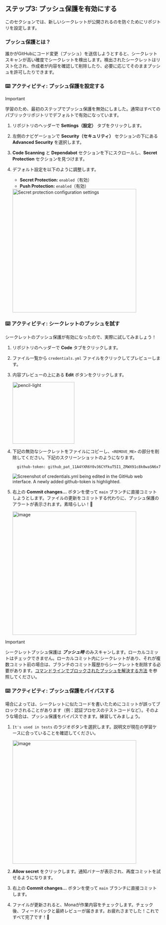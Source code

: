 ## ステップ3: プッシュ保護を有効にする

このセクションでは、新しいシークレットが公開されるのを防ぐためにリポジトリを設定します。

### プッシュ保護とは？

誰かがGitHubにコード変更（プッシュ）を送信しようとすると、シークレットスキャンが高い確度でシークレットを検出します。検出されたシークレットはリスト化され、作成者が内容を確認して削除したり、必要に応じてそのままプッシュを許可したりできます。

### :keyboard: アクティビティ: プッシュ保護を設定する

> [!IMPORTANT]
> 学習のため、最初のステップでプッシュ保護を無効にしました。通常はすべてのパブリックリポジトリでデフォルトで有効になっています。

1. リポジトリのヘッダーで **Settings（設定）** タブをクリックします。
1. 左側のナビゲーションで **Security（セキュリティ）** セクションの下にある **Advanced Security** を選択します。
1. **Code Scanning** と **Dependabot** セクションを下にスクロールし、**Secret Protection** セクションを見つけます。
1. デフォルト設定を以下のように調整します。

   - **Secret Protection:** `enabled`（有効）
   - **Push Protection:** `enabled`（有効）

   <img width="400" alt="Secret protection configuration settings" src="https://github.com/user-attachments/assets/4ecbc9a5-f1b2-4b68-8a1e-667dee7a7661" />

### :keyboard: アクティビティ: シークレットのプッシュを試す

シークレットのプッシュ保護が有効になったので、実際に試してみましょう！

1. リポジトリのヘッダーで **Code** タブをクリックします。

1. ファイル一覧から `credentials.yml` ファイルをクリックしてプレビューします。

1. 内容プレビューの上にある **Edit** ボタンをクリックします。

   <img width="200" alt="pencil-light" src="https://github.com/user-attachments/assets/3dfb1b2e-6fee-4b69-8b38-fc7bfedc8772"/>

1. 下記の無効なシークレットをファイルにコピーし、`<REMOVE_ME>` の部分を削除してください。下記のスクリーンショットのようになります。

   ```txt
     github-token: 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
   ```

   ![Screenshot of credentials.yml being edited in the GitHub web interface. A newly added github-token is highlighted.](https://github.com/user-attachments/assets/d5e16dc7-ffa9-422a-bc37-89f5cbb26a2e)

1. 右上の **Commit changes...** ボタンを使って `main` ブランチに直接コミットしようとします。ファイルの更新をコミットする代わりに、プッシュ保護のアラートが表示されます。素晴らしい！🥰

   <img width="400" alt="image" src="https://github.com/user-attachments/assets/19099848-4191-4fd7-b52b-be521d7f356c" />

> [!IMPORTANT]
> シークレットプッシュ保護は _**プッシュ時**_ のみスキャンします。ローカルコミットはチェックできません。ローカルコミット内にシークレットがあり、それが複数コミット前の場合は、ブランチのコミット履歴からシークレットを削除する必要があります。[コマンドラインでブロックされたプッシュを解決する方法](https://docs.github.com/ja/code-security/secret-scanning/pushing-a-branch-blocked-by-push-protection#resolving-a-blocked-push-on-the-command-line) を参照してください。

### :keyboard: アクティビティ: プッシュ保護をバイパスする

場合によっては、シークレットに似たコードを書いたためにコミットが誤ってブロックされることがあります（例：認証プロセスのテストコードなど）。そのような場合は、プッシュ保護をバイパスできます。練習してみましょう。

1. `It's used in tests` のラジオボタンを選択します。説明文が現在の学習ケースに合っていることを確認してください。

   <img width="400" alt="image" src="https://github.com/user-attachments/assets/04b51b50-c93b-4bce-ab2a-988ab42e8db2" />

1. **Allow secret** をクリックします。通知バナーが表示され、再度コミットを試せるようになります。

1. 右上の **Commit changes...** ボタンを使って `main` ブランチに直接コミットします。

1. ファイルが更新されると、Monaが作業内容をチェックします。チェック後、フィードバックと最終レビューが届きます。お疲れさまでした！これですべて完了です！🎉

